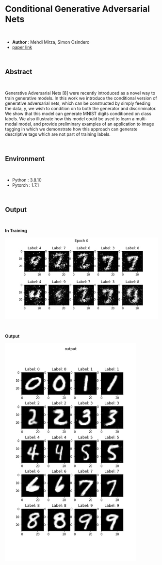 # Conditional Generative Adversarial Nets

<br>

- **Author** : Mehdi Mirza, Simon Osindero
- [paper link](https://arxiv.org/abs/1411.1784)

<br>

## Abstract

<br>

Generative Adversarial Nets [8] were recently introduced as a novel way to train generative models. In this work we introduce the conditional version of generative adversarial nets, which can be constructed by simply feeding the data, y, we wish to condition on to both the generator and discriminator. We show that this model can generate MNIST digits conditioned on class labels. We also illustrate how this model could be used to learn a multi-modal model, and provide preliminary examples of an application to image tagging in which we demonstrate how this approach can generate descriptive tags which are not part of training labels.

<br>

## Environment

<br>

- Python : 3.8.10
- Pytorch : 1.7.1

<br>

## Output

<br>

**In Training**

![CGAN_output](./CGAN_training.gif) 

<br>

**Output**

![CGAN_output](./CGAN_output.jpg)

